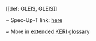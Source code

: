 [[def: GLEIS, GLEIS]]

~ Spec-Up-T link: <a href='https://weboftrust.github.io/WOT-terms/docs/glossary/GLEIS'>here</a>

~ More in <a href="https://weboftrust.github.io/WOT-terms/docs/glossary/GLEIS">extended KERI glossary</a>
